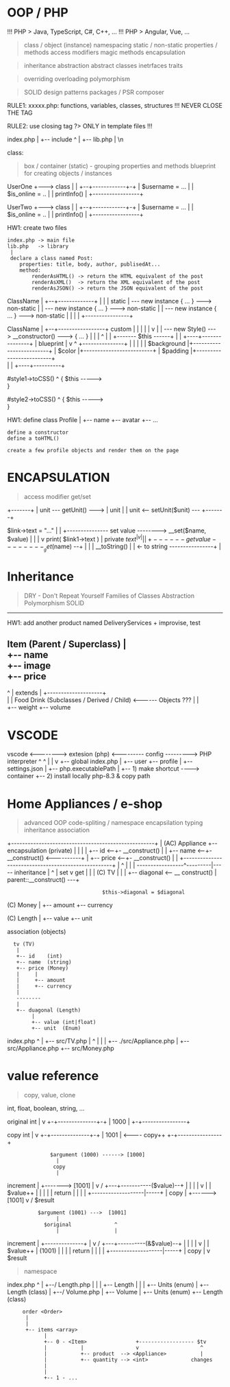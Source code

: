 








# OOP / PHP

  !!! PHP > Java, TypeScript, C#, C++, ...
  !!! PHP > Angular, Vue, ...

  > class / object (instance)
  > namespacing
  > static / non-static
  > properties / methods
  > access modifiers
  > magic methods
  > encapsulation

  > inheritance
  > abstraction
  > abstract classes
  > inetrfaces
  > traits

  > overriding
  > overloading
  > polymorphism

  > SOLID
  > design patterns
  > packages / PSR
  > composer




  RULE1: 
   xxxxx.php: functions, variables, classes, structures
   !!! NEVER CLOSE THE TAG

  RULE2:
   use closing tag ?> ONLY in template files !!!





   index.php
    |
    +-- include
            ^
            |
            +-- lib.php
                  |
                  <?
                    ...
                    header()...
                    cookie()...
                    ...
                  ?>
                  \n






class:
  > box / container (static) - grouping properties and methods
  > blueprint for creating objects / instances



UserOne         +---> class
   |            |
+--+------------+-+
| $username = ... |
| $is_online = .. |
| printInfo()     |
+-----------------+


UserTwo         +---> class
   |            |
+--+------------+-+
| $username = ... |
| $is_online = .. |
| printInfo()     |
+-----------------+





HW1:
    create two files

    index.php -> main file
    lib.php   -> library
     |
     declare a class named Post:
        properties: title, body, author, publisedAt...
        method: 
            renderAsHTML() -> return the HTML equivalent of the post
            renderAsXML()  -> return the XML equivalent of the post
            renderAsJSON() -> return the JSON equivalent of the post





 ClassName
   |
+--+-------------+
|                |
|  static        | --- new instance { ... } ---> non-static
|                | --- new instance { ... } ---> non-static
|                | --- new instance { ... } ---> non-static
|                |
|                |
+----------------+










ClassName
   |
+--+-----------------+                           custom
|                    |                             |
|                    |                             v
|                    | --- new Style() ---> __constructor() ---> { ... }
|                    |        |                    ^
|                    |        +------- $this ------+
|                    |
+----+---------------+
     |
    blueprint
     |
     v                                         ^
    +---------------+                          |
    |               |                          |
    |  $background  |+-------------------------+
    |  $color       |+-------------------------+
    |  $padding     |+-------------------------+     
    |               |
    +----+----------+










#style1->toCSS()
   ^    {
 $this ----->   
        }



#style2->toCSS()
   ^    {
 $this ----->   
        }














HW1:
    define class Profile
                  |
                  +-- name
                  +-- avatar
                  +-- ...

    define a constructor  
    define a toHTML()   

    create a few profile objects and render them on the page  
















# ENCAPSULATION


 > access modifier
 > get/set


+-------+
| unit --- getUnit() --->
| unit  |
| unit <-- setUnit($unit) ---
+-------+









$link->text = "..."
        |                            |
        +--------------- set value --------> __set($name, $value)
                                     |                      |
                                     |                      v
print( $link1->text )                |            private $text
                 ^                   |                      v
                 |                   |                      |
                 +------ get value --------  __get($name) --+
                                     |
                                     |
                                     |       __toString()
                                     |           |
                    <- to string ----------------+
                                     |








# Inheritance





 > DRY - Don't Repeat Yourself
 > Families of Classes
 > Abstraction
 > Polymorphism
 > SOLID
 


 ------------------------------------------------

HW1: add another product named DeliveryServices + improvise, test


Item (Parent / Superclass)
 |               
 +-- name                
 +-- image               
 +-- price              
-----------------------
 ^
 |
 extends
 |
 +--------------------+               
 |                    |
Food                 Drink      (Subclasses / Derived / Child)   <------ Objects ???
 |                    |  
 +-- weight           +-- volume   
 






















# VSCODE









vscode <--------> extesion (php) <--------- config ---------> PHP interpreter
  ^                                            ^
  |                                            |
  v                                            +-- global
index.php                                      |
                                               +-- user
                                               +-- profile
                                                      |
                                                      +-- settings.json
                                                             |
                                                             +-- php.executablePath
                                                                        |
                                                                        +-- 1) make shortcut ----> container
                                                                        +-- 2) install locally php-8.3 & copy path
                                               











# Home Appliances / e-shop


 > advanced OOP
 > code-spliting / namespace
 > encapsilation
 > typing
 > inheritance
 > association




+----------------------------------------------------+
|    (AC) Appliance                                  +-- encapsulation (private)
|            |                                       |
|            +-- id        <--+-  __construct()      |
|            +-- name      <--+-  __construct()   <----------+
|            +-- price     <--+-  __construct()      |       |
+----------------------------------------------------+       |
             ^                                               |
             |                                               |
-----------------^---------|----- inheritance                |
             ^   | set     v get                             |
             |                                               |
         (C) TV                                              |
             |                                               |
             +-- diagonal  <-- __ construct()                |
                                   parent::__construct()  ---+

                                   $this->diagonal = $diagonal


(С) Money
      |
      +-- amount
      +-- currency









(C) Length
      |
      +-- value
      +-- unit














association (objects)




      tv (TV)
       |
       +-- id    (int)
       +-- name  (string)
       +-- price (Money)
       |     |
       |     +-- amount
       |     +-- currency
       |
       --------
       |
       +-- duagonal (Length)
            |
            +-- value (int|float)
            +-- unit  (Enum)















index.php
  ^
  |
  +-- src/TV.php
  |     ^
  |     |
  |     +-- ./src/Appliance.php
  |
  +-- src/Appliance.php
  +-- src/Money.php








# value <vs> reference



 > copy, value, clone


int, float, boolean, string, ...




original        int
  |              v
+-+--------------+-+
|             1000 |
+-+----------------+


copy            int
  |              v
+-+--------------+-+
|             1001 | <---- copy++
+-+----------------+







                  $argument (1000) ------> [1000]
                    |
                   copy
                    |
increment           |   +-------> [1001]
    |               v  /
+---+-----------($value)--+
|                   |     |
|                   v     |
|             $value++    | 
|                   |     |
|                return   |
|                   |     |
+-------------------|-----+
                    |
                   copy
                    |    +------> [1001]
                    v   /
                  $result






              $argument (1001) --->  [1001]
                    |
                $original              ^
                    |                  |
increment           |   +--------------+
    |               v  /
+---+----------(&$value)--+
|                   |     |
|                   v     |
|             $value++    | (1001)
|                   |     |
|                return   |
|                   |     |
+-------------------|-----+
                    |
                   copy
                    |
                    v
                  $result









 > namespace

 index.php
  ^
  |
  +--/ Length.php
  |       |
  |       +-- Length
  |              |
  |              +-- Units (enum)
  |              +-- Length (class)
  |
  +--/ Volume.php
          |
          +-- Volume
                 |
                 +-- Units (enum)
                 +-- Length (class)












         order <Order>
          |
          |
          +-- items <array>
                |
                +-- 0 - <Item>                +------------------ $tv
                |           |                 v                    ^
                |           +-- product  --> <Appliance>           |
                |           +-- quantity --> <int>              changes
                |
                |
                +-- 1 - ...
        











        



















